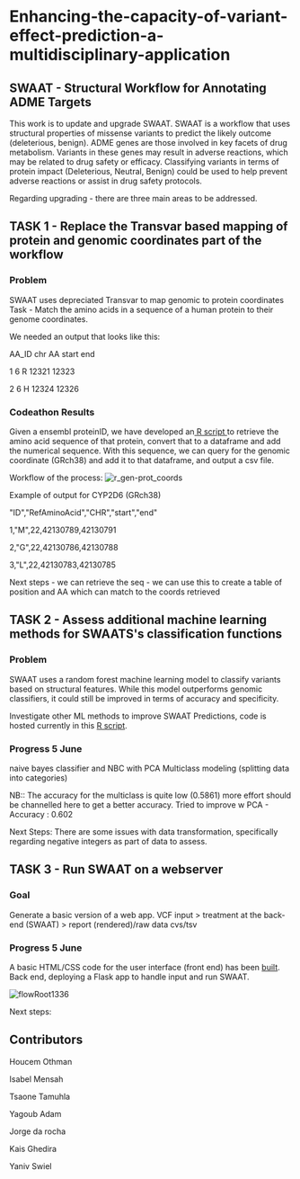 # Enhancing-the-capacity-of-variant-effect-prediction-a-multidisciplinary-application


##  SWAAT - Structural Workflow for Annotating ADME Targets
This work is to update and upgrade SWAAT. SWAAT is a workflow that uses structural properties of missense variants to predict the likely outcome (deleterious, benign). ADME genes are those involved in key facets of drug metabolism. Variants in these genes may result in adverse reactions, which may be related to drug safety or efficacy. Classifying variants in terms of protein impact (Deleterious, Neutral, Benign) could be used to help prevent adverse reactions or assist in drug safety protocols.


Regarding upgrading - there are three main areas to be addressed.


## TASK 1 - Replace the Transvar based mapping of protein and genomic coordinates part of the workflow

### Problem
SWAAT uses depreciated Transvar to map genomic to protein coordinates
Task - 
Match the amino acids in a sequence of a human protein to their genome coordinates. 

We needed an output that looks like this:

AA_ID	chr	AA	start	end

1	    6	  R 	12321	12323

2	    6	  H	  12324	12326

### Codeathon Results
Given a ensembl proteinID, we have developed an[ R script ](https://github.com/STRIDES-Codes/Enhancing-the-capacity-of-variant-effect-prediction-a-multidisciplinary-application/blob/main/topic1/Conv_Gen_to_Prot.R)to retrieve the amino acid sequence of that protein, convert that to a dataframe and add the numerical sequence. With this sequence, we can query for the genomic coordinate (GRch38) and add it to that dataframe, and output a csv file. 

Workflow of the process:
![r_gen-prot_coords](https://user-images.githubusercontent.com/20955296/120924716-e3a80700-c6cc-11eb-89c8-86f0c38149ff.png)

Example of output for CYP2D6 (GRch38)

"ID","RefAminoAcid","CHR","start","end"

1,"M",22,42130789,42130791

2,"G",22,42130786,42130788

3,"L",22,42130783,42130785




Next steps - we can retrieve the seq - we can use this to create a table of position and AA which can match to the coords retrieved

## TASK 2 - Assess additional machine learning methods for SWAATS's classification functions
### Problem
SWAAT uses a random forest machine learning model to classify variants based on structural features. 
While this model outperforms genomic classifiers, it could still be improved in terms of accuracy and specificity. 

Investigate other ML methods to improve SWAAT Predictions, code is hosted currently in this [R script](https://github.com/STRIDES-Codes/Enhancing-the-capacity-of-variant-effect-prediction-a-multidisciplinary-application/blob/main/topic2/SWAAt.R).



### Progress  5 June
naive bayes classifier and NBC with PCA
Multiclass modeling  (splitting data into categories) 

NB:: The accuracy for the multiclass is quite low  (0.5861) more effort should 
be channelled here to get a better accuracy. Tried to improve w PCA - Accuracy : 0.602        

Next Steps:
There are some issues with data transformation, specifically regarding negative integers as part of data to assess. 

## TASK 3 - Run SWAAT on a webserver
### Goal
Generate a basic version of a web app.
VCF input > treatment at the back-end (SWAAT) > report (rendered)/raw data cvs/tsv 

### Progress 5 June
A basic HTML/CSS code for the user interface (front end) has been [built](https://github.com/STRIDES-Codes/Enhancing-the-capacity-of-variant-effect-prediction-a-multidisciplinary-application/tree/main/topic3). 
Back end, deploying a Flask app to handle input and run SWAAT.

![flowRoot1336](https://user-images.githubusercontent.com/20955296/120924904-f0792a80-c6cd-11eb-8642-adf7f7d08764.png)

Next steps:


## Contributors
Houcem Othman

Isabel Mensah

Tsaone Tamuhla

Yagoub Adam

Jorge da rocha 

Kais Ghedira

Yaniv Swiel

